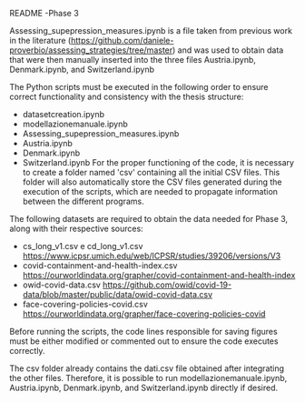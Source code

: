 README -Phase 3

Assessing_supepression_measures.ipynb is a file taken from previous work in the literature (https://github.com/daniele-proverbio/assessing_strategies/tree/master) and was used to obtain data that were then manually inserted into the three files Austria.ipynb, Denmark.ipynb, and Switzerland.ipynb

The Python scripts must be executed in the following order to ensure correct functionality and consistency with the thesis structure:
- datasetcreation.ipynb
- modellazionemanuale.ipynb
- Assessing_supepression_measures.ipynb
- Austria.ipynb
- Denmark.ipynb
- Switzerland.ipynb
For the proper functioning of the code, it is necessary to create a folder named 'csv' containing all the initial CSV files. This folder will also automatically store the CSV files generated during the execution of the scripts, which are needed to propagate information between the different programs.

The following datasets are required to obtain the data needed for Phase 3, along with their respective sources:
  - cs_long_v1.csv e cd_long_v1.csv https://www.icpsr.umich.edu/web/ICPSR/studies/39206/versions/V3
  - covid-containment-and-health-index.csv https://ourworldindata.org/grapher/covid-containment-and-health-index
  - owid-covid-data.csv https://github.com/owid/covid-19-data/blob/master/public/data/owid-covid-data.csv
  - face-covering-policies-covid.csv https://ourworldindata.org/grapher/face-covering-policies-covid

Before running the scripts, the code lines responsible for saving figures must be either modified or commented out to ensure the code executes correctly.

The csv folder already contains the dati.csv file obtained after integrating the other files. Therefore, it is possible to run modellazionemanuale.ipynb, Austria.ipynb, Denmark.ipynb, and Switzerland.ipynb directly if desired.
